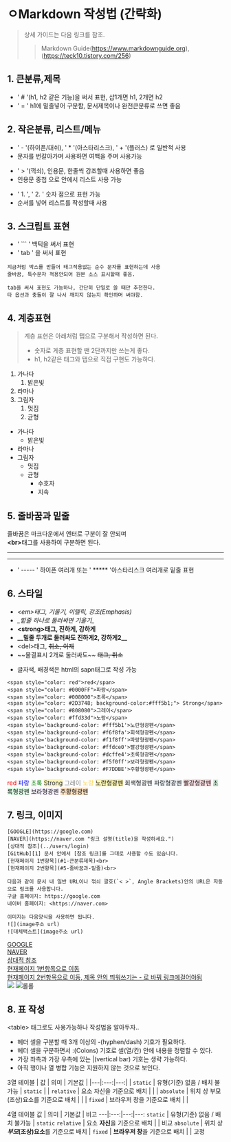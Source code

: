 ㅇMarkdown 작성법 (간략화)
============

> 상세 가이드는 다음 링크를 참조.
>> Markdown Guide(https://www.markdownguide.org), (https://teck10.tistory.com/256)

## 1. 큰분류,제목
- ' # '(h1, h2 같은 기능)을 써서 표현, 샵1개면 h1, 2개면 h2
- ' = ' h1에 밑줄넣어 구분함, 문서제목이나 완전큰분류로 쓰면 좋음

## 2. 작은분류, 리스트/메뉴
- ' - '(하이픈/대쉬), ' * '(아스타리스크), ' + '(플러스) 로 일반적 사용
- 문자를 번갈아가며 사용하면 여백을 주며 사용가능
* ' > '(꺽쇠), 인용문, 한줄씩 강조할때 사용하면 좋음
* 인용문 중첩 으로 안에서 리스트 사용 가능
+ ' 1. ', ' 2. ' 숫자 점으로 표현 가능
+ 순서를 넣어 리스트를 작성할때 사용

## 3. 스크립트 표현
- ' ``` ' 백틱을 써서 표현
- ' tab ' 을 써서 표현 
```
지금처럼 박스를 만들어 태그적용없는 순수 문자를 표현하는데 사용
줄바꿈, 특수문자 적용안되어 원본 소스 표시할때 좋음.
```
    tab을 써서 표현도 가능하나, 간단히 단일로 쓸 때만 추천한다.
    타 옵션과 충돌이 잘 나서 깨지지 않는지 확인하며 써야함.

## 4. 계층표현
> 계층 표현은 아래처럼 탭으로 구분해서 작성하면 된다. 
> - 숫자로 게층 표현할 땐 2단까지만 쓰는게 좋다.
> - h1, h2같은 태그와 탭으로 직접 구현도 가능하다.
  1. 가나다
     1. 밝은빛
  2. 라마나 
  3. 그림자
     1. 멋짐
     2. 균형

- 가나다
  - 밝은빛
- 라마나
- 그림자
  - 멋짐
  - 균형
    - 수호자
    - 지속

## 5. 줄바꿈과 밑줄
줄바꿈은
마크다운에서 엔터로
구분이 잘 안되며 <br> <strong>&#60;br&#62;</strong>태그를
사용하여 구분하면 된다.
*****
-----
- ' ----- ' 하이픈 여러개 또는 ' ***** '아스타리스크 여러개로 밑줄 표현

## 6. 스타일
- <em>&#60;em&#62;태그, 기울기, 이텔릭, 강조(Emphasis) </em>
- _&#95;밑줄 하나로 둘러싸면 기울기&#95;_
- <strong>&#60;strong&#62;태그, 진하게, 강하게</strong>
- __&#95;&#95;밑줄 두개로 둘러싸도 진하게2, 강하게2&#95;&#95;__
- &#60;del&#62;태그, <del>취소, 이제</del>
- &#126;&#126;물결표시 2개로 둘러싸도&#126;&#126; ~~태그, 취소~~

* 글자색, 배경색은 html의 sapn태그로 작성 가능
```
<span style="color: red">red</span>
<span style="color: #0000FF">파랑</span>
<span style="color: #008000">초록</span>
<span style="color: #2D3748; background-color:#fff5b1;"> Strong</span>
<span style="color: #808080">그레이</span>
<span style="color: #ffd33d">노랑</span>
<span style='background-color: #fff5b1'>노란형광펜</span>
<span style='background-color: #f6f8fa'>회색형광펜</span>
<span style='background-color: #f1f8ff'>파랑형광펜</span>
<span style='background-color: #ffdce0'>빨강형광펜</span>
<span style='background-color: #dcffe4'>초록형광펜</span>
<span style='background-color: #f5f0ff'>보라형광펜</span>
<span style='background-color: #F7DDBE'>주황형광펜</span>
```

<span style="color: red">red</span>
<span style="color: #0000FF">파랑</span>
<span style="color: #008000">초록</span>
<span style="color: #2D3748; background-color:#fff5b1;"> Strong</span>
<span style="color: #808080">그레이</span>
<span style="color: #ffd33d">노랑</span>
<span style='background-color: #fff5b1'>노란형광펜</span>
<span style='background-color: #f6f8fa'>회색형광펜</span>
<span style='background-color: #f1f8ff'>파랑형광펜</span>
<span style='background-color: #ffdce0'>빨강형광펜</span>
<span style='background-color: #dcffe4'>초록형광펜</span>
<span style='background-color: #f5f0ff'>보라형광펜</span>
<span style='background-color: #F7DDBE'>주황형광펜</span>

## 7. 링크, 이미지
```
[GOOGLE](https://google.com)
[NAVER](https://naver.com "링크 설명(title)을 작성하세요.")
[상대적 참조](../users/login)
[GitHub][1] 문서 안에서 [참조 링크]를 그대로 사용할 수도 있습니다.
[현재페이지 1번항목](#1-큰분류제목)<br>
[현재페이지 2번항목](#5-줄바꿈과-밑줄)<br>

다음과 같이 문서 내 일반 URL이나 꺾쇠 괄호(`< >`, Angle Brackets)안의 URL은 자동으로 링크를 사용합니다.
구글 홈페이지: https://google.com
네이버 홈페이지: <https://naver.com>

이미지는 다음양식을 사용하면 됩니다.
![](image주소 url)
![대체택스트](image주소 url)
```
[GOOGLE](https://google.com)<br>
[NAVER](https://naver.com "링크 설명(title)을 작성하세요.")<br>
[상대적 참조](../users/login)<br>
[현재페이지 1번항목으로 이동](#1-큰분류제목)<br>
[현재페이지 2번항목으로 이동, 제목 안의 띄워쓰기는 - 로 바꿔 링크에걸어야됨](#5-줄바꿈과-밑줄)<br>
![](https://img1.daumcdn.net/thumb/R1280x0/?scode=mtistory2&fname=https%3A%2F%2Fblog.kakaocdn.net%2Fdn%2FbfCAYe%2FbtrVOxCOtni%2FBpOdKKvmsNhN3ttVtUek91%2Fimg.jpg)
![롤롤](https://img1.daumcdn.net/thumb/R1280x0/?scode=mtistory2&fname=https%3A%2F%2Fblog.kakaocdn.net%2Fdn%2FXaZ6F%2FbtrVUysF599%2FnhTFnkrkkJX85XJ6swvHfk%2Fimg.jpg)

## 8. 표 작성
&#60;table&#62; 태그로도 사용가능하나 작성법을 알아두자..
- 헤더 셀을 구분할 때 3개 이상의 -(hyphen/dash) 기호가 필요하다.
- 헤더 셀을 구분하면서 :(Colons) 기호로 셀(열/칸) 안에 내용을 정렬할 수 있다.
- 가장 좌측과 가장 우측에 있는 |(vertical bar) 기호는 생략 가능하다.
- 아직 행이나 열 병합 기능은 지원하지 않는 것으로 보인다.

3열 테이블
| 값 | 의미 | 기본값 |
|---|:---:|---:|
| `static` | 유형(기준) 없음 / 배치 불가능 | `static` |
| `relative` | 요소 자신을 기준으로 배치 |  |
| `absolute` | 위치 상 부모(조상)요소를 기준으로 배치 |  |
| `fixed` | 브라우저 창을 기준으로 배치 |  |

4열 테이블
값 | 의미 | 기본값 | 비고
---|:---:|---:|---:
`static` | 유형(기준) 없음 / 배치 불가능 | `static`
`relative` | 요소 **자신**을 기준으로 배치 | | 비교
`absolute` | 위치 상 **_부모_(조상)요소**를 기준으로 배치 |
`fixed` | **브라우저 창**을 기준으로 배치 | | 고정
